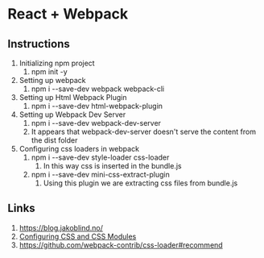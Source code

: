 # React + Webpack

## Instructions

1. Initializing npm project
   1. npm init -y
2. Setting up webpack
   1. npm i --save-dev webpack webpack-cli
3. Setting up Html Webpack Plugin
   1. npm i --save-dev html-webpack-plugin
4. Setting up Webpack Dev Server
   1. npm i --save-dev webpack-dev-server
   2. It appears that webpack-dev-server doesn't serve the content from the dist folder
5. Configuring css loaders in webpack
   1. npm i --save-dev style-loader css-loader
      1. In this way css is inserted in the bundle.js
   2. npm i --save-dev mini-css-extract-plugin
      1. Using this plugin we are extracting css files from bundle.js

## Links

1. https://blog.jakoblind.no/
2. [Configuring CSS and CSS Modules](https://blog.jakoblind.no/css-modules-webpack/)
3. https://github.com/webpack-contrib/css-loader#recommend
